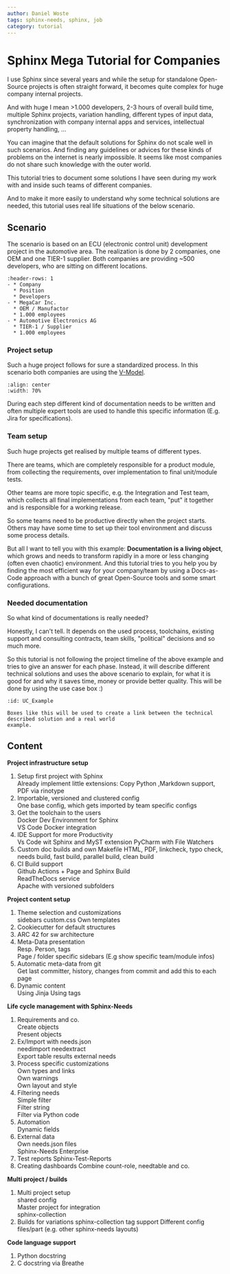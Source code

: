 ```yaml
---
author: Daniel Woste
tags: sphinx-needs, sphinx, job
category: tutorial
---
```


# Sphinx Mega Tutorial for Companies

I use Sphinx since several years and while the setup for standalone Open-Source projects
is often straight forward, it becomes quite complex for huge company internal projects.

And with huge I mean >1.000 developers, 2-3 hours of overall build time, multiple Sphinx 
projects, variation handling, different types of input data, synchronization with company
internal apps and services, intellectual property handling, ...

You can imagine that the default solutions for Sphinx do not scale well in such scenarios.
And finding any guidelines or advices for these kinds of problems on the internet is nearly
impossible. It seems like most companies do not share such knowledge with the outer world.

This tutorial tries to document some solutions I have seen during my work with and inside
such teams of different companies.

And to make it more easily to understand why some technical solutions are needed,
this tutorial uses real life situations of the below scenario.

## Scenario
The scenario is based on an ECU (electronic control unit) development project in the
automotive area. The realization is done by 2 companies, one OEM and one TIER-1 supplier.
Both companies are providing ~500 developers, who are sitting on different locations.

```{list-table}
:header-rows: 1
- * Company
  * Position
  * Developers
- * MegaCar Inc.
  * OEM / Manufactor
  * 1.000 employees 
- * Automotive Electronics AG
  * TIER-1 / Supplier
  * 1.000 employees
```

### Project setup
Such a huge project follows for sure a standardized process. In this scenario 
both companies are using the [V-Model](https://en.wikipedia.org/wiki/V-Model_(software_development)).

```{figure} _images/v-model2.svg
:align: center
:width: 70%
```

During each step different kind of documentation needs to be written and often multiple expert tools 
are used to handle this specific information (E.g. Jira for specifications).

### Team setup
Such huge projects get realised by multiple teams of different types. 

There are teams, which are completely responsible for
a product module, from collecting the requirements, over implementation to final unit/module tests.

Other teams are more topic specific, e.g. the Integration and Test team, which collects all final 
implementations from each team, "put" it together and is responsible for a working release.

So some teams need to be productive directly when the project starts.
Others may have some time to set up their tool environment and discuss some process details.

But all I want to tell you with this example: **Documentation is a living object**, which grows 
and needs to transform rapidly in a more or less changing (often even chaotic) environment.
And this tutorial tries to you help you by finding the most efficient way for your company/team
by using a Docs-as-Code approach with a bunch of great Open-Source tools and some smart
configurations.

### Needed documentation
So what kind of documentations is really needed?

Honestly, I can't tell. It depends on the used process, toolchains, existing support and 
consulting contracts, team skills, "political" decisions and so much more.

So this tutorial is not following the project timeline of the above example and tries to give an
answer for each phase. Instead, it will describe different technical solutions and uses the above scenario
to explain, for what it is good for and why it saves time, money or provide better quality.
This will be done by using the use case box :)

```{uc} Use case example
:id: UC_Example

Boxes like this will be used to create a link between the technical described solution and a real world
example.
```

## Content

**Project infrastructure setup** 

1. Setup first project with Sphinx  
Already implement little extensions: Copy Python ,Markdown support, PDF via rinotype
2. Importable, versioned and clustered config  
One base config, which gets imported by team specific configs
3. Get the toolchain to the users  
Docker Dev Environment for Sphinx  
VS Code Docker integration
4. IDE Support for more Productivity  
Vs Code wit Sphinx and MyST extension
PyCharm with File Watchers
5. Custom doc builds and own Makefile
HTML, PDF, linkcheck, typo check, needs build, fast build, parallel build, clean build
6. CI Build support  
Github Actions + Page and Sphinx Build  
ReadTheDocs service  
Apache with versioned subfolders

**Project content setup**

1. Theme selection and customizations  
sidebars
custom.css
Own templates
2. Cookiecutter for default structures
3. ARC 42 for sw architecture
4. Meta-Data presentation  
Resp. Person, tags  
Page / folder specific sidebars (E.g show specific team/module infos)
5. Automatic meta-data from git  
Get last committer, history, changes from commit and add this to each page
6. Dynamic content  
Using Jinja
Using tags

**Life cycle management with Sphinx-Needs**
1. Requirements and co.  
Create objects  
Present objects
2. Ex/Import with needs.json  
needimport
needextract  
Export table results
external needs
3. Process specific customizations  
Own types and links  
Own warnings  
Own layout and style
4. Filtering needs  
Simple filter  
Filter string  
Filter via Python code
5. Automation  
Dynamic fields
6. External data  
Own needs.json files  
Sphinx-Needs Enterprise
7. Test reports
Sphinx-Test-Reports
8. Creating dashboards
Combine count-role, needtable and co.

**Multi project / builds**
1. Multi project setup  
shared config  
Master project for integration  
sphinx-collection
2. Builds for variations
sphinx-collection tag support
Different config files/part (e.g. other sphinx-needs layouts)

**Code language support**
1. Python docstring
2. C docstring via Breathe